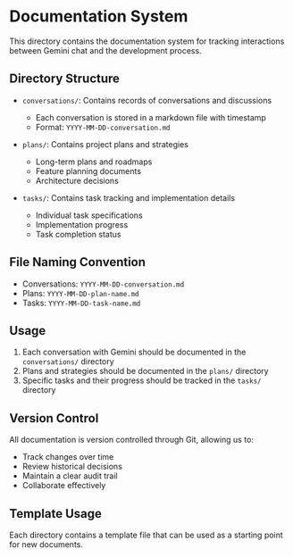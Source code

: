# Documentation System

This directory contains the documentation system for tracking interactions between Gemini chat and the development process.

## Directory Structure

- `conversations/`: Contains records of conversations and discussions
  - Each conversation is stored in a markdown file with timestamp
  - Format: `YYYY-MM-DD-conversation.md`

- `plans/`: Contains project plans and strategies
  - Long-term plans and roadmaps
  - Feature planning documents
  - Architecture decisions

- `tasks/`: Contains task tracking and implementation details
  - Individual task specifications
  - Implementation progress
  - Task completion status

## File Naming Convention

- Conversations: `YYYY-MM-DD-conversation.md`
- Plans: `YYYY-MM-DD-plan-name.md`
- Tasks: `YYYY-MM-DD-task-name.md`

## Usage

1. Each conversation with Gemini should be documented in the `conversations/` directory
2. Plans and strategies should be documented in the `plans/` directory
3. Specific tasks and their progress should be tracked in the `tasks/` directory

## Version Control

All documentation is version controlled through Git, allowing us to:
- Track changes over time
- Review historical decisions
- Maintain a clear audit trail
- Collaborate effectively

## Template Usage

Each directory contains a template file that can be used as a starting point for new documents. 
